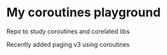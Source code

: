 # My coroutines playground
Repo to study coroutines and corelated libs


Recently added paging v3 using coroutines
